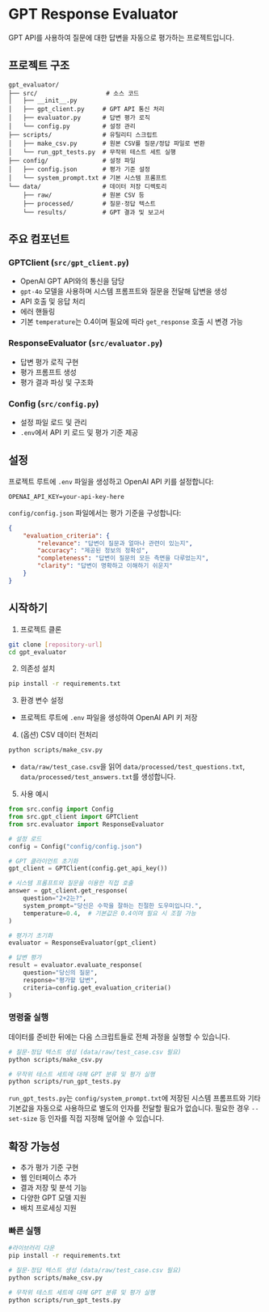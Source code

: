 # GPT Response Evaluator

GPT API를 사용하여 질문에 대한 답변을 자동으로 평가하는 프로젝트입니다.

## 프로젝트 구조

```
gpt_evaluator/
├── src/                   # 소스 코드
│   ├── __init__.py
│   ├── gpt_client.py     # GPT API 통신 처리
│   ├── evaluator.py      # 답변 평가 로직
│   └── config.py         # 설정 관리
├── scripts/              # 유틸리티 스크립트
│   ├── make_csv.py       # 원본 CSV를 질문/정답 파일로 변환
│   └── run_gpt_tests.py  # 무작위 테스트 세트 실행
├── config/               # 설정 파일
│   ├── config.json       # 평가 기준 설정
│   └── system_prompt.txt # 기본 시스템 프롬프트
└── data/                 # 데이터 저장 디렉토리
    ├── raw/              # 원본 CSV 등
    ├── processed/        # 질문·정답 텍스트
    └── results/          # GPT 결과 및 보고서
```

## 주요 컴포넌트

### GPTClient (`src/gpt_client.py`)
- OpenAI GPT API와의 통신을 담당
- `gpt-4o` 모델을 사용하며 시스템 프롬프트와 질문을 전달해 답변을 생성
- API 호출 및 응답 처리
- 에러 핸들링
- 기본 `temperature`는 0.4이며 필요에 따라 `get_response` 호출 시 변경 가능

### ResponseEvaluator (`src/evaluator.py`)
- 답변 평가 로직 구현
- 평가 프롬프트 생성
- 평가 결과 파싱 및 구조화

### Config (`src/config.py`)
- 설정 파일 로드 및 관리
- `.env`에서 API 키 로드 및 평가 기준 제공

## 설정

프로젝트 루트에 `.env` 파일을 생성하고 OpenAI API 키를 설정합니다:

```
OPENAI_API_KEY=your-api-key-here
```

`config/config.json` 파일에서는 평가 기준을 구성합니다:

```json
{
    "evaluation_criteria": {
        "relevance": "답변이 질문과 얼마나 관련이 있는지",
        "accuracy": "제공된 정보의 정확성",
        "completeness": "답변이 질문의 모든 측면을 다루었는지",
        "clarity": "답변이 명확하고 이해하기 쉬운지"
    }
}
```

## 시작하기

1. 프로젝트 클론
```bash
git clone [repository-url]
cd gpt_evaluator
```

2. 의존성 설치
```bash
pip install -r requirements.txt
```

3. 환경 변수 설정
- 프로젝트 루트에 `.env` 파일을 생성하여 OpenAI API 키 저장

4. (옵션) CSV 데이터 전처리
```bash
python scripts/make_csv.py
```
- `data/raw/test_case.csv`을 읽어 `data/processed/test_questions.txt`,
  `data/processed/test_answers.txt`를 생성합니다.

5. 사용 예시
```python
from src.config import Config
from src.gpt_client import GPTClient
from src.evaluator import ResponseEvaluator

# 설정 로드
config = Config("config/config.json")

# GPT 클라이언트 초기화
gpt_client = GPTClient(config.get_api_key())

# 시스템 프롬프트와 질문을 이용한 직접 호출
answer = gpt_client.get_response(
    question="2+2는?",
    system_prompt="당신은 수학을 잘하는 친절한 도우미입니다.",
    temperature=0.4,  # 기본값은 0.4이며 필요 시 조절 가능
)

# 평가기 초기화
evaluator = ResponseEvaluator(gpt_client)

# 답변 평가
result = evaluator.evaluate_response(
    question="당신의 질문",
    response="평가할 답변",
    criteria=config.get_evaluation_criteria()
)
```

### 명령줄 실행

데이터를 준비한 뒤에는 다음 스크립트들로 전체 과정을 실행할 수 있습니다.

```bash
# 질문·정답 텍스트 생성 (data/raw/test_case.csv 필요)
python scripts/make_csv.py

# 무작위 테스트 세트에 대해 GPT 분류 및 평가 실행
python scripts/run_gpt_tests.py
```

`run_gpt_tests.py`는 `config/system_prompt.txt`에 저장된 시스템 프롬프트와 기타 기본값을 자동으로 사용하므로 별도의 인자를 전달할 필요가 없습니다. 필요한 경우 `--set-size` 등 인자를 직접 지정해 덮어쓸 수 있습니다.

## 확장 가능성

- 추가 평가 기준 구현
- 웹 인터페이스 추가
- 결과 저장 및 분석 기능
- 다양한 GPT 모델 지원
- 배치 프로세싱 지원

### 빠른 실행
```bash
#라이브러리 다운
pip install -r requirements.txt

# 질문·정답 텍스트 생성 (data/raw/test_case.csv 필요)
python scripts/make_csv.py

# 무작위 테스트 세트에 대해 GPT 분류 및 평가 실행
python scripts/run_gpt_tests.py
```
